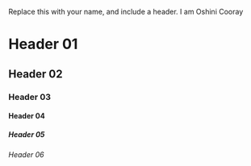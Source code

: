 Replace this with your name, and include a header.
I am Oshini Cooray
# Header 01
## Header 02
### Header 03
#### Header 04
##### Header 05
###### Header 06
